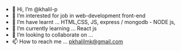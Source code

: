 - 👋 Hi, I’m @khalil-p
- 👀 I’m interested for job in web-development front-end
- 🌱 I’m have learnt ... HTML,CSS, JS, express / mongodb - NODE js, 
- 🌱 I’m currently learning ... React js
- 💞️ I’m looking to collaborate on ...
- 📫 How to reach me ... pkhalilmk@gmail.com

<!---
khalil-p/khalil-p is a ✨ special ✨ repository because its `README.md` (this file) appears on your GitHub profile.
You can click the Preview link to take a look at your changes.
--->
